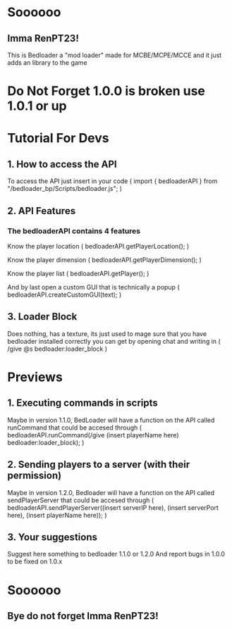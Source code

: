 # Soooooo
## Imma RenPT23!
This is Bedloader a "mod loader" made for MCBE/MCPE/MCCE and it just adds an library to the game
# Do Not Forget 1.0.0 is broken use 1.0.1 or up
# Tutorial For Devs
## 1. How to access the API
To access the API just insert in your code ( import { bedloaderAPI } from "/bedloader_bp/Scripts/bedloader.js"; )

## 2. API Features
### The bedloaderAPI contains 4 features
Know the player location ( bedloaderAPI.getPlayerLocation(); )

Know the player dimension ( bedloaderAPI.getPlayerDimension(); )

Know the player list ( bedloaderAPI.getPlayer(); )

And by last open a custom GUI that is technically a popup ( bedloaderAPI.createCustomGUI(text); )

## 3. Loader Block
Does nothing, has a texture, its just used to mage sure that you have bedloader installed correctly you can get by opening chat and writing in ( /give @s bedloader:loader_block )

# Previews
## 1. Executing commands in scripts
Maybe in version 1.1.0, BedLoader will have a function on the API called runCommand that could be accesed through ( bedloaderAPI.runCommand(/give (insert playerName here) bedloader:loader_block); ) 
## 2. Sending players to a server (with their permission)
Maybe in version 1.2.0, Bedloader will have a function on the API called sendPlayerServer that could be accesed through ( bedloaderAPI.sendPlayerServer((insert serverIP here), (insert serverPort here), (insert playerName here)); )
## 3. Your suggestions
Suggest here something to bedloader 1.1.0 or 1.2.0
And report bugs in 1.0.0 to be fixed on 1.0.x
# Soooooo
## Bye do not forget Imma RenPT23!
